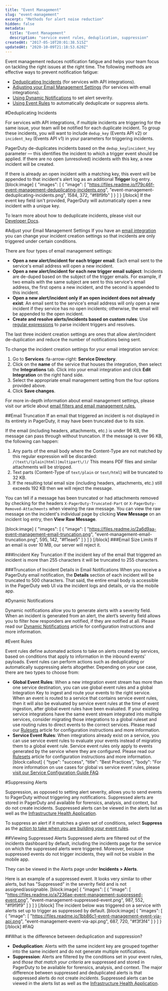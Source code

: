 ```yaml
---
title: "Event Management"
slug: "event-management"
excerpt: "Methods for alert noise reduction"
hidden: false
metadata: 
  title: "Event Management"
  description: "service event rules, deduplication, suppression"
createdAt: "2017-05-10T20:01:38.515Z"
updatedAt: "2020-10-09T21:18:53.620Z"
---
```

Event management reduces notification fatigue and helps your team focus on tackling the right issues at the right time. The following methods are effective ways to prevent notification fatigue: 

- [Deduplicating Incidents](#section-deduplicating-incidents) (for services with API integrations).
- [Adjusting your Email Management Settings](#section-adjust-your-email-management-settings) (for services with email integrations).
- [Using Dynamic Notifications](#section-dynamic-notifications) to set alert severity.
- [Using Event Rules](#section-event-rules) to automatically deduplicate or suppress alerts.

#Deduplicating Incidents

For services with API integrations, if multiple incidents are triggering for the same issue, your team will be notified for each duplicate incident. To group these incidents, you will want to include `dedup_key` (Events API v2) or `incident_key` (Events API v1) in your parameters for triggering incidents.

PagerDuty de-duplicates incidents based on the `dedup_key`/`incident_key` parameter — this identifies the incident to which a trigger event should be applied. If there are no open (unresolved) incidents with this key, a new incident will be created.

If there is already an open incident with a matching key, this event will be appended to that incident's alert log as an additional **Trigger** log entry.
[block:image]
{
  "images": [
    {
      "image": [
        "https://files.readme.io/f79c46f-event-management-deduplicating-incidents.png",
        "event-management-deduplicating-incidents.png",
        1584,
        372,
        "#f8f9fb"
      ]
    }
  ]
}
[/block]
If the event key field isn't provided, PagerDuty will automatically open a new incident with a unique key.

To learn more about how to deduplicate incidents, please visit our [Developer Docs](https://v2.developer.pagerduty.com/docs/events-api-v2#alert-de-duplication).

#Adjust your Email Management Settings
If you have an [email integration](https://www.pagerduty.com/docs/guides/email-integration-guide/) you can change your incident creation settings so that incidents are only triggered under certain conditions.

There are four types of email management settings: 
- **Open a new alert/incident for each trigger email**: Each email sent to the service's email address will open a new incident.
- **Open a new alert/incident for each new trigger email subject**: Incidents are de-duped based on the subject of the trigger emails. For example, if two emails with the same subject are sent to this service's email address, the first opens a new incident, and the second is appended to this incident.
- **Open a new alert/incident only if an open incident does not already exist**: An email sent to the service's email address will only open a new incident if they service has no open incidents; otherwise, the email will be appended to the open incident.
- **Create and resolve alerts/incidents based on custom rules**: Use [regular expressions](/docs/email-management-filters-and-rules#section-advanced-email-management-extracting-information-with-regular-expressions) to parse incident triggers and resolves.

The last three incident creation settings are ones that allow alert/incident de-duplication and reduce the number of notifications being sent. 

To change the incident creation settings for your email integration service:
1. Go to **Services** :fa-arrow-right: **Service Directory**.
2. Click on the **name** of the service that houses the integration, then select the **Integrations** tab. Click into your email integration and click **Edit Integration** on the right hand side. 
3. Select the appropriate email management setting from the four options provided above.
4. Click **Save changes**.

For more in-depth information about email management settings, please visit our article about [email filters and email management rules.](https://support.pagerduty.com/docs/email-management-filters-and-rules) 

##Email Truncation
If an email that triggered an incident is not displayed in its entirety in PagerDuty, it may have been truncated due to its size.

If the email (including headers, attachments, etc.) is under 96 KB, the message can pass through without truncation. If the message is over 96 KB, the following can happen:
1. Any parts of the email body where the Content-Type are not matched by this regular expression will be discarded:
    `/(text\/(plain|html)|multipart\/)/`
This means PDF files and similar attachments will be stripped.
2. Text parts (Content-Type of `text/plain` or `text/html`) will be truncated to 32 KB.
3. If the resulting total email size (including headers, attachments, etc.) still exceeds 192 KB then we will reject the message.

You can tell if a message has been truncated or had attachments removed by checking for the headers `X-PagerDuty-Truncated-Part` or `X-PagerDuty-Removed-Attachments` when viewing the raw message. You can view the raw message on the incident's individual page by clicking **View Message** on an incident log entry, then **View Raw Message**.

[block:image]
{
  "images": [
    {
      "image": [
        "https://files.readme.io/2a6d9aa-event-management-email-truncation.png",
        "event-management-email-truncation.png",
        595,
        142,
        "#f1eae5"
      ]
    }
  ]
}
[/block]
###Email Size Limits
If an email is over 10 MB, our server will reject it.

###Incident Key Truncation
If the incident key of the email that triggered an incident is more than 255 characters it will be truncated to 255 characters.

###Truncation of Incident Details in Email Notifications
When you receive a PagerDuty email notification, the **Details** section of each incident will be truncated to 500 characters. That said, the entire email body is accessible in the PagerDuty web UI via the incident logs and details, or via the mobile app.

#Dynamic Notifications

Dynamic notifications allow you to generate alerts with a severity field. When an incident is generated from an alert, the alert’s severity field allows you to filter how responders are notified, if they are notified at all. Please read our [Dynamic Notifications](https://support.pagerduty.com/docs/dynamic-notifications) article for configuration instructions and more information.

#Event Rules

Event rules define automated actions to take on alerts created by services, based on conditions that apply to information in the inbound events' payloads. Event rules can perform actions such as deduplicating or automatically suppressing alerts altogether. Depending on your use case, there are two types to choose from:

* **Global Event Rules**: When a new integration event stream has more than one service destination, you can use global event rules and a global Integration Key to ingest and route your events to the right service. When an event is routed to a service that contains service event rules, then it will also be evaluated by service event rules at the time of event ingestion, after global event rules have been evaluated. If your existing service integrations have the same event stream integrated into multiple services, consider migrating those integrations to a global ruleset and use routing rules to direct events to the correct services. Please read our [Rulesets](https://support.pagerduty.com/docs/rulesets#section-global-rulesets) article for configuration instructions and more information.
* **Service Event Rules**: When integrations already exist on a service, you can use service event rules to evaluate your events instead of migrating them to a global event rule. Service event rules only apply to events generated by the service where they are configured. Please read our [Rulesets](https://support.pagerduty.com/docs/rulesets#section-service-event-rules) article for configuration instructions and more information.
[block:callout]
{
  "type": "success",
  "title": "Best Practices",
  "body": "For more information on use cases for global vs service event rules, please [visit our Service Configuration Guide FAQ](https://community.pagerduty.com/forum/t/service-configuration-guide/1660).
</Callout>


#Suppressing Alerts

Suppression, as opposed to setting alert severity, allows you to send events to PagerDuty without triggering any notifications. Suppressed alerts are stored in PagerDuty and available for forensics, analysis, and context, but do not create incidents. Suppressed alerts can be viewed in the alerts list as well as the [Infrastructure Health Application](doc:operations-command-console#section-infrastructure-health-application).

To suppress an alert if it matches a given set of conditions, select **Suppress** as the [action to take when you are building your event rules](https://support.pagerduty.com/docs/rulesets#section-event-rule-actions).

##Viewing Suppressed Alerts
Suppressed alerts are filtered out of the incidents dashboard by default, including the incidents page for the service on which the suppressed alerts were triggered. Moreover, because suppressed events do not trigger incidents, they will not be visible in the mobile app.

They can be viewed in the Alerts page under **Incidents > Alerts**.

Here is an example of a suppressed event. It looks very similar to other alerts, but has "Suppressed" in the severity field and is not assigned/assignable.
[block:image]
{
  "images": [
    {
      "image": [
        "https://files.readme.io/a7236ae-event-management-suppressed-event.png",
        "event-management-suppressed-event.png",
        987,
        552,
        "#f9f9f9"
      ]
    }
  ]
}
[/block]
The incident below was triggered on a service with alerts set up to trigger as suppressed by default.
[block:image]
{
  "images": [
    {
      "image": [
        "https://files.readme.io/1bb86c1-event-management-event-via-api.png",
        "event-management-event-via-api.png",
        687,
        720,
        "#f3f3f4"
      ]
    }
  ]
}
[/block]
#FAQ

##What is the difference between deduplication and suppression?

* **Deduplication**: Alerts with the same incident key are grouped together into the same incident and do not generate multiple notifications. 
* **Suppression**: Alerts are filtered by the conditions set in your event rules, and *those that match your criteria* are suppressed and stored in PagerDuty to be available for forensics, analysis, and context. The major difference between suppressed and deduplicated alerts is that suppressed alerts do not create *incidents*. Suppressed alerts can be viewed in the alerts list as well as the [Infrastructure Health Application](doc:operations-command-console#section-infrastructure-health-application).